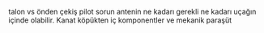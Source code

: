 talon vs önden çekiş pilot sorun
antenin ne kadarı gerekli ne kadarı uçağın içinde olabilir.
Kanat köpükten 
iç komponentler ve mekanik
paraşüt
